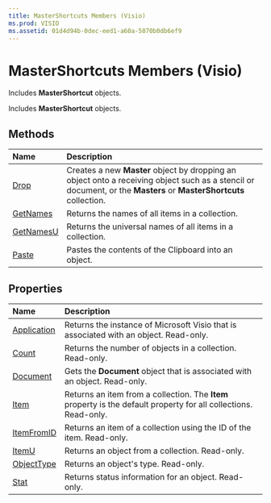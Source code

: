 ```yaml
---
title: MasterShortcuts Members (Visio)
ms.prod: VISIO
ms.assetid: 01d4d94b-0dec-eed1-a60a-5070b0db6ef9
---
```



# MasterShortcuts Members (Visio)
Includes  **MasterShortcut** objects.

Includes  **MasterShortcut** objects.


## Methods



|**Name**|**Description**|
|:-----|:-----|
|[Drop](mastershortcuts-drop-method-visio.md)|Creates a new **Master** object by dropping an object onto a receiving object such as a stencil or document, or the **Masters** or **MasterShortcuts** collection.|
|[GetNames](mastershortcuts-getnames-method-visio.md)|Returns the names of all items in a collection.|
|[GetNamesU](mastershortcuts-getnamesu-method-visio.md)|Returns the universal names of all items in a collection.|
|[Paste](mastershortcuts-paste-method-visio.md)|Pastes the contents of the Clipboard into an object.|

## Properties



|**Name**|**Description**|
|:-----|:-----|
|[Application](mastershortcuts-application-property-visio.md)|Returns the instance of Microsoft Visio that is associated with an object. Read-only.|
|[Count](mastershortcuts-count-property-visio.md)|Returns the number of objects in a collection. Read-only.|
|[Document](mastershortcuts-document-property-visio.md)|Gets the  **Document** object that is associated with an object. Read-only.|
|[Item](mastershortcuts-item-property-visio.md)|Returns an item from a collection. The  **Item** property is the default property for all collections. Read-only.|
|[ItemFromID](mastershortcuts-itemfromid-property-visio.md)|Returns an item of a collection using the ID of the item. Read-only.|
|[ItemU](mastershortcuts-itemu-property-visio.md)|Returns an object from a collection. Read-only.|
|[ObjectType](mastershortcuts-objecttype-property-visio.md)|Returns an object's type. Read-only.|
|[Stat](mastershortcuts-stat-property-visio.md)|Returns status information for an object. Read-only.|

